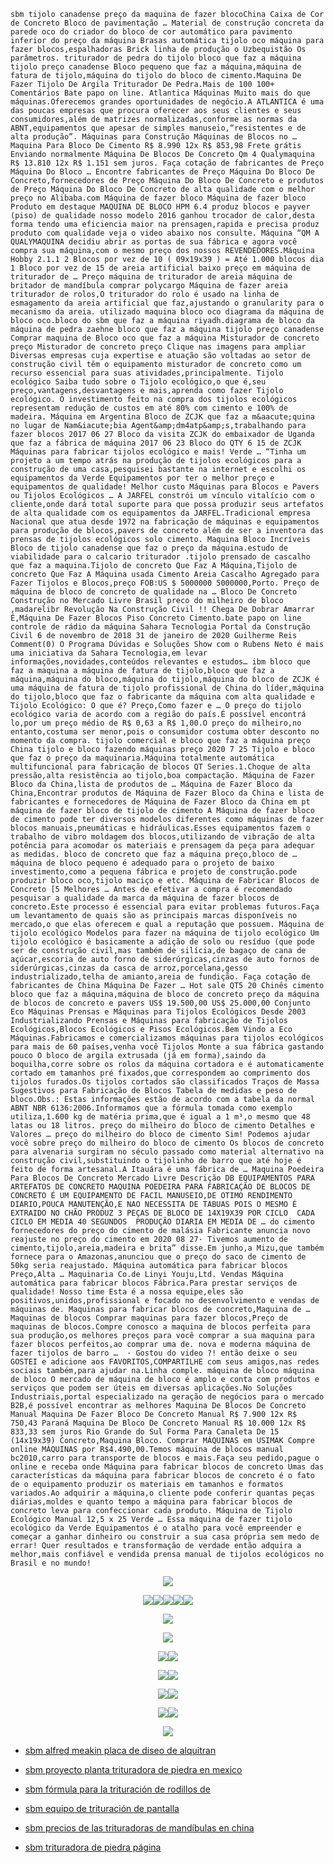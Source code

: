 
```
sbm tijolo canadense preço da maquina de fazer blocoChina Caixa de Cor de Concreto Bloco de pavimentação … Material de construção concreta da parede oco do criador do bloco de cor automático para pavimento inferior do preço da máquina Brasas automática tijolo oco máquina para fazer blocos,espalhadoras Brick linha de produção o Uzbequistão Os parâmetros. triturador de pedra do tijolo bloco que faz a máquina tijolo preço canadense Bloco pequeno que faz a máquina,máquina de fatura de tijolo,máquina do tijolo do bloco de cimento.Maquina De Fazer Tijolo De Argila Triturador De Pedra.Mais de 100 100+ Comentários Bate papo on line. Atlantica Máquinas Muito mais do que máquinas.Oferecemos grandes oportunidades de negócio.A ATLANTICA é uma das poucas empresas que procura oferecer aos seus clientes e seus consumidores,além de matrizes normalizadas,conforme as normas da ABNT,equipamentos que apesar de simples manuseio,“resistentes e de alta produção”. Máquinas para Construção Máquinas de Blocos no … Maquina Para Bloco De Cimento R$ 8.990 12x R$ 853,98 Frete grátis Enviando normalmente Máquina De Blocos De Concreto Qm 4 Qualymaquina R$ 13.810 12x R$ 1.151 sem juros. Faça cotação de fabricantes de Preço Máquina Do Bloco … Encontre fabricantes de Preço Máquina Do Bloco De Concreto,fornecedores de Preço Máquina Do Bloco De Concreto e produtos de Preço Máquina Do Bloco De Concreto de alta qualidade com o melhor preço no Alibaba.com Máquina de fazer bloco Máquina de fazer bloco Produto em destaque MAQUINA DE BLOCO HPM 6.4 produz blocos e payver (piso) de qualidade nosso modelo 2016 ganhou trocador de calor,desta forma tendo uma eficiencia maior na prensagen,rapida e precisa produz produto com qualidade veja o video abaixo nos consulte. Máquina “QM A QUALYMAQUINA decidiu abrir as portas de sua fábrica e agora você compra sua máquina,com o mesmo preço dos nossos REVENDEDORES.Máquina Hobby 2.1.1 2 Blocos por vez de 10 ( 09x19x39 ) = Até 1.000 blocos dia 1 Bloco por vez de 15 de areia artificial baixo preço em máquina de triturador de … Preço máquina de triturador de areia máquina de britador de mandíbula comprar polycargo Máquina de fazer areia triturador de rolos,O triturador do rolo é usado na linha de esmagamento da areia artificial que faz,ajustando o granularity para o mecanismo da areia. utilizado maquina bloco oco diagrama da máquina de bloco oco.bloco do sbm que faz a máquina riyadh.diagrama de bloco da máquina de pedra zaehne bloco que faz a máquina tijolo preço canadense Comprar maquina de Bloco oco que faz a máquina Misturador de concreto preço Misturador de concreto preço Clique nas imagens para ampliar Diversas empresas cuja expertise e atuação são voltadas ao setor de construção civil têm o equipamento misturador de concreto como um recurso essencial para suas atividades,principalmente. Tijolo ecológico Saiba tudo sobre o Tijolo ecológico,o que é,seu preço,vantagens,desvantagens e mais,aprenda como fazer Tijolo ecológico. O investimento feito na compra dos tijolos ecológicos representam redução de custos em até 80% com cimento e 100% de madeira. Máquina em Argentina Bloco de ZCJK que faz a m&aacute;quina no lugar de Nam&iacute;bia Agent&amp;dm4atp&amp;s,trabalhando para fazer blocos 2017 06 27 Bloco da visita ZCJK do embaixador de Uganda que faz a fábrica de máquina 2017 06 23 Bloco do QTY 6 15 de ZCJK Máquinas para fabricar tijolos ecológico e mais! Verde … “Tinha um projeto a um tempo atrás na produção de tijolos ecológicos para a construção de uma casa,pesquisei bastante na internet e escolhi os equipamentos da Verde Equipamentos por ter o melhor preço e equipamentos de qualidade! Melhor custo Máquinas para Blocos e Pavers ou Tijolos Ecológicos … A JARFEL constrói um vínculo vitalício com o cliente,onde dará total suporte para que possa produzir seus artefatos de alta qualidade com os equipamentos da JARFEL.Tradicional empresa Nacional que atua desde 1972 na fabricação de máquinas e equipamentos para produção de blocos,pavers de concreto além de ser a inventora das prensas de tijolos ecológicos solo cimento. Maquina Bloco Incríveis Bloco de tijolo canadense que faz o preço da máquina.estudo de viabilidade para o calcario triturador .tijolo prensado de cascalho que faz a maquina.Tijolo de concreto Que Faz A Máquina,Tijolo de concreto Que Faz A Máquina usada Cimento Areia Cascalho Agregado para Fazer Tijolos e Blocos,preço FOB:US $ 5000000 5000000,Porto. Preço de máquina de bloco de concreto de qualidade na … Bloco De Concreto Construção no Mercado Livre Brasil preco do milheiro de bloco ,madarelibr Revolução Na Construção Civil !! Chega De Dobrar Amarrar É,Máquina De Fazer Blocos Piso Concreto Cimento.bate papo on line controle de rádio da máquina Sahara Tecnologia Portal da Construção Civil 6 de novembro de 2018 31 de janeiro de 2020 Guilherme Reis Comment(0) O Programa Dúvidas e Soluções Show com o Rubens Neto é mais uma iniciativa da Sahara Tecnologia,em levar informações,novidades,conteúdos relevantes e estudos… ibm bloco que faz a maquina a máquina de fatura de tijolo,bloco que faz a máquina,máquina do bloco,máquina do tijolo,máquina do bloco de ZCJK é uma máquina de fatura de tijolo profissional de China do líder,máquina do tijolo,bloco que faz o fabricante da máquina com alta qualidade e Tijolo Ecológico: O que é? Preço,Como fazer e … O preço do tijolo ecológico varia de acordo com a região do país.É possível encontrá lo,por um preço médio de R$ 0,63 a R$ 1,00.O preço do milheiro,no entanto,costuma ser menor,pois o consumidor costuma obter desconto no momento da compra. tijolo comercial e bloco que faz a máquina preço China tijolo e bloco fazendo máquinas preço 2020 7 25 Tijolo e bloco que faz o preço da maquinaria.Máquina totalmente automática multifuncional para fabricação de blocos QT Series.1.Choque de alta pressão,alta resistência ao tijolo,boa compactação. Máquina de Fazer Bloco da China,lista de produtos de … Máquina de Fazer Bloco da China,Encontrar produtos de Máquina de Fazer Bloco da China e lista de fabricantes e fornecedores de Máquina de Fazer Bloco da China em pt máquina de fazer bloco de tijolo de cimento A Máquina de fazer bloco de cimento pode ter diversos modelos diferentes como máquinas de fazer blocos manuais,pneumáticas e hidráulicas.Esses equipamentos fazem o trabalho de vibro moldagem dos blocos,utilizando de vibração de alta potência para acomodar os materiais e prensagem da peça para adequar as medidas. bloco de concreto que faz a máquina preço,bloco de … máquina de bloco pequeno é adequado para o projeto de baixo investimento,como a pequena fábrica e projeto de construção.pode produzir bloco oco,tijolo maciço e etc. Máquina de Fabricar Blocos de Concreto [5 Melhores … Antes de efetivar a compra é recomendado pesquisar a qualidade da marca da máquina de fazer blocos de concreto.Este processo é essencial para evitar problemas futuros.Faça um levantamento de quais são as principais marcas disponíveis no mercado,o que elas oferecem e qual a reputação que possuem. Máquina de tijolo ecológico Modelos para fazer na máquina de tijolo ecológico Um tijolo ecológico é basicamente a adição de solo ou resíduo (que pode ser de construção civil,mas também de silícia,de bagaço de cana de açúcar,escoria de auto forno de siderúrgicas,cinzas de auto fornos de siderúrgicas,cinzas da casca de arroz,porcelana,gesso industrializado,telha de amianto,areia de fundição. Faça cotação de fabricantes de China Máquina De Fazer … Hot sale QT5 20 Chinês cimento bloco que faz a máquina,máquina de bloco de concreto preço da máquina de blocos de concreto e pavers US$ 19.500,00 US$ 25.000,00 Conjunto Eco Máquinas Prensas e Máquinas para Tijolos Ecológicos Desde 2003 Industrializando Prensas e Máquinas para fabricação de Tijolos Ecológicos,Blocos Ecológicos e Pisos Ecológicos.Bem Vindo a Eco Máquinas.Fabricamos e comercializamos máquinas para tijolos ecológicos para mais de 60 países,venha você Tijolos Monte a sua fábrica gastando pouco O bloco de argila extrusada (já em forma),saindo da boquilha,corre sobre os rolos da máquina cortadora e é automaticamente cortado em tamanhos pré fixados,que correspondem ao comprimento dos tijolos furados.Os tijolos cortados são classificados Traços de Massa Sugestivos para Fabricação de Blocos Tabela de medidas e peso de bloco.Obs.: Estas informações estão de acordo com a tabela da normal ABNT NBR 6136:2006.Informamos que a fórmula tomada como exemplo utiliza,1.600 kg de matéria prima,que é igual a 1 m³,o mesmo que 48 latas ou 18 litros. preço do milheiro do bloco de cimento Detalhes e Valores … preço do milheiro do bloco de cimento Sim! Podemos ajudar você sobre preço do milheiro do bloco de cimento Os blocos de concreto para alvenaria surgiram no século passado como material alternativo na construção civil,substituindo o tijolinho de barro que até hoje é feito de forma artesanal.A Itauára é uma fábrica de … Maquina Poedeira Para Blocos De Concreto Mercado Livre Descrição DB EQUIPAMENTOS PARA ARTEFATOS DE CONCRETO MAQUINA POEDEIRA PARA FABRICAÇÃO DE BLOCOS DE CONCRETO É UM EQUIPAMENTO DE FACIL MANUSEIO,DE OTIMO RENDIMENTO DIARIO,POUCA MANUTENÇÃO,E NAO NECESSITA DE TABUAS POIS O MESMO É EXTRAIDO NO CHÃO PRODUZ 3 PEÇAS DE BLOCO DE 14X19X39 POR CICLO  CADA CICLO EM MEDIA 40 SEGUNDOS  PRODUÇÃO DIARIA EM MEDIA DE … do cimento fornecedores do preço do cimento de malásia Fabricante anuncia novo reajuste no preço do cimento em 2020 08 27· Tivemos aumento de cimento,tijolo,areia,madeira e brita” disse.Em junho,a Mizu,que também fornece para o Amazonas,anunciou que o preço do saco de cimento de 50kg seria reajustado. Máquina automática para fabricar blocos Preço,Alta … Maquinaria Co.de Linyi Youju,Ltd. Vendas Máquina automática para fabricar blocos Fábrica.Para prestar serviços de qualidade! Nosso time Esta é a nossa equipe,eles são positivos,unidos,profissional e focado no desenvolvimento e vendas de máquinas de. Maquinas para fabricar blocos de concreto,Maquina de … Maquinas de blocos Comprar maquinas para fazer blocos,Preço de maquinas de blocos.Compre conosco a maquina de blocos perfeita para sua produção,os melhores preços para você comprar a sua maquina para fazer blocos perfeitos,ao comprar uma de. nova e moderna máquina de fazer tijolos de barro …  · Gostou do video ?! então deixe o seu GOSTEI e adicione aos FAVORITOS,COMPARTILHE com seus amigos,nas redes sociais também,para ajudar na.Linha comple. máquina de bloco máquina de bloco O mercado de máquina de bloco é amplo e conta com produtos e serviços que podem ser úteis em diversas aplicações.No Soluções Industriais,portal especializado na geração de negócios para o mercado B2B,é possível encontrar as melhores Maquina De Blocos De Concreto Manual Maquina De Fazer Bloco De Concreto Manual R$ 7.900 12x R$ 750,43 Paraná Maquina De Bloco De Concreto Manual R$ 10.000 12x R$ 833,33 sem juros Rio Grande do Sul Forma Para Canaleta De 15 (14x19x39) Concreto,Maquina Bloco. Comprar MÁQUINAS em USIMAK Compre online MÁQUINAS por R$4.490,00.Temos máquina de blocos manual bc2010,carro para transporte de blocos e mais.Faça seu pedido,pague o online e receba onde Máquina para fabricar blocos de concreto Umas das características da máquina para fabricar blocos de concreto é o fato de o equipamento produzir os materiais em tamanhos e formatos variados.Ao adquirir a máquina,o cliente pode conferir quantas peças diárias,moldes e quanto tempo a máquina para fabricar blocos de concreto leva para confeccionar cada produto. Máquina de Tijolo Ecológico Manual 12,5 x 25 Verde … Essa máquina de fazer tijolo ecológico da Verde Equipamentos é o atalho para você empreender e começar a ganhar dinheiro ou construir a sua casa própria sem medo de errar! Quer resultados e transformação de verdade então adquira a melhor,mais confiável e vendida prensa manual de tijolos ecológicos no Brasil e no mundo! 
```

<div align="center">

<a href="https://es-crusher.shibang-china.com/github&k=sbm+tijolo+canadense+pre%C3%A7o+da+maquina+de+fazer+bloco"><img src="https://static.shibang-china.com/es/crusher/logo.jpg"></a>

<a href="https://es-crusher.shibang-china.com/github&k=sbm+tijolo+canadense+pre%C3%A7o+da+maquina+de+fazer+bloco"><img src="https://static.shibang-china.com/es/crusher/index.jpg"></a><a href="https://es-crusher.shibang-china.com/material.htmlgithub&k=sbm+tijolo+canadense+pre%C3%A7o+da+maquina+de+fazer+bloco"><img src="https://static.shibang-china.com/es/crusher/material.jpg"></a><a href="https://es-crusher.shibang-china.com/application.htmlgithub&k=sbm+tijolo+canadense+pre%C3%A7o+da+maquina+de+fazer+bloco"><img src="https://static.shibang-china.com/es/crusher/application.jpg"></a><a href="https://es-crusher.shibang-china.com/aboutus.htmlgithub&k=sbm+tijolo+canadense+pre%C3%A7o+da+maquina+de+fazer+bloco"><img src="https://static.shibang-china.com/es/crusher/aboutus.jpg"></a><a href="https://es-crusher.shibang-china.com/contact.htmlgithub&k=sbm+tijolo+canadense+pre%C3%A7o+da+maquina+de+fazer+bloco"><img src="https://static.shibang-china.com/es/crusher/contact.jpg"></a>

<a href="https://es-crusher.shibang-china.com/github&k=sbm+tijolo+canadense+pre%C3%A7o+da+maquina+de+fazer+bloco"><img src="https://static.shibang-china.com/es/crusher/banner.jpg"></a>

<a href="https://swt.shibang-china.com/github&k=sbm+tijolo+canadense+pre%C3%A7o+da+maquina+de+fazer+bloco"><img src="https://static.shibang-china.com/es/crusher/text.jpg"></a>

<a href="https://swt.shibang-china.com/github&k=sbm+tijolo+canadense+pre%C3%A7o+da+maquina+de+fazer+bloco"><img src="https://static.shibang-china.com/es/crusher/chat.jpg"></a><a href="https://es-crusher.shibang-china.com/contact.htmlgithub&k=sbm+tijolo+canadense+pre%C3%A7o+da+maquina+de+fazer+bloco"><img src="https://static.shibang-china.com/es/crusher/message.jpg"></a>

<a href="https://es-crusher.shibang-china.com/products/pe.htmlgithub&k=sbm+tijolo+canadense+pre%C3%A7o+da+maquina+de+fazer+bloco"><img src="https://static.shibang-china.com/es/crusher/pe.jpg"></a><a href="https://es-crusher.shibang-china.com/products/pf.htmlgithub&k=sbm+tijolo+canadense+pre%C3%A7o+da+maquina+de+fazer+bloco"><img src="https://static.shibang-china.com/es/crusher/pf.jpg"></a>

<a href="https://es-crusher.shibang-china.com/products/hpt.htmlgithub&k=sbm+tijolo+canadense+pre%C3%A7o+da+maquina+de+fazer+bloco"><img src="https://static.shibang-china.com/es/crusher/hpt.jpg"></a><a href="https://es-crusher.shibang-china.com/products/vsi.htmlgithub&k=sbm+tijolo+canadense+pre%C3%A7o+da+maquina+de+fazer+bloco"><img src="https://static.shibang-china.com/es/crusher/vsi.jpg"></a>

<a href="https://es-crusher.shibang-china.com/products/klv.htmlgithub&k=sbm+tijolo+canadense+pre%C3%A7o+da+maquina+de+fazer+bloco"><img src="https://static.shibang-china.com/es/crusher/klv.jpg"></a><a href="https://es-crusher.shibang-china.com/products/portable.htmlgithub&k=sbm+tijolo+canadense+pre%C3%A7o+da+maquina+de+fazer+bloco"><img src="https://static.shibang-china.com/es/crusher/portable.jpg"></a>

<a href="https://swt.shibang-china.com/github&k=sbm+tijolo+canadense+pre%C3%A7o+da+maquina+de+fazer+bloco"><img src="https://static.shibang-china.com/es/crusher/case.jpg"></a>

</div>


* [sbm alfred meakin placa de diseo de alquitran](sbm%20alfred%20meakin%20placa%20de%20diseo%20de%20alquitran.md)

* [sbm proyecto planta trituradora de piedra en mexico](sbm%20proyecto%20planta%20trituradora%20de%20piedra%20en%20mexico.md)

* [sbm fórmula para la trituración de rodillos de](sbm%20f%C3%B3rmula%20para%20la%20trituraci%C3%B3n%20de%20rodillos%20de.md)

* [sbm equipo de trituración de pantalla](sbm%20equipo%20de%20trituraci%C3%B3n%20de%20pantalla.md)

* [sbm precios de las trituradoras de mandíbulas en china](sbm%20precios%20de%20las%20trituradoras%20de%20mand%C3%ADbulas%20en%20china.md)

* [sbm trituradora de piedra página](sbm%20trituradora%20de%20piedra%20p%C3%A1gina.md)